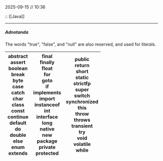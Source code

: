 2025-09-15 // 10:36

:: [[Java]]

---
##### Adnotanda

The words "true", "false", and "null" are also reserved, and used for literals.

| abstract  <br>assert  <br>boolean  <br>break  <br>byte  <br>case  <br>catch  <br>char  <br>class  <br>const  <br>continue  <br>default  <br>do  <br>double  <br>else  <br>enum  <br>extends | final  <br>finally  <br>float  <br>for  <br>goto  <br>if  <br>implements  <br>import  <br>instanceof  <br>int  <br>interface  <br>long  <br>native  <br>new  <br>package  <br>private  <br>protected | public  <br>return  <br>short  <br>static  <br>strictfp  <br>super  <br>switch  <br>synchronized  <br>this  <br>throw  <br>throws  <br>transient  <br>try  <br>void  <br>volatile  <br>while |
| ------------------------------------------------------------------------------------------------------------------------------------------------------------------------------------------- | ---------------------------------------------------------------------------------------------------------------------------------------------------------------------------------------------------- | -------------------------------------------------------------------------------------------------------------------------------------------------------------------------------------------- |
